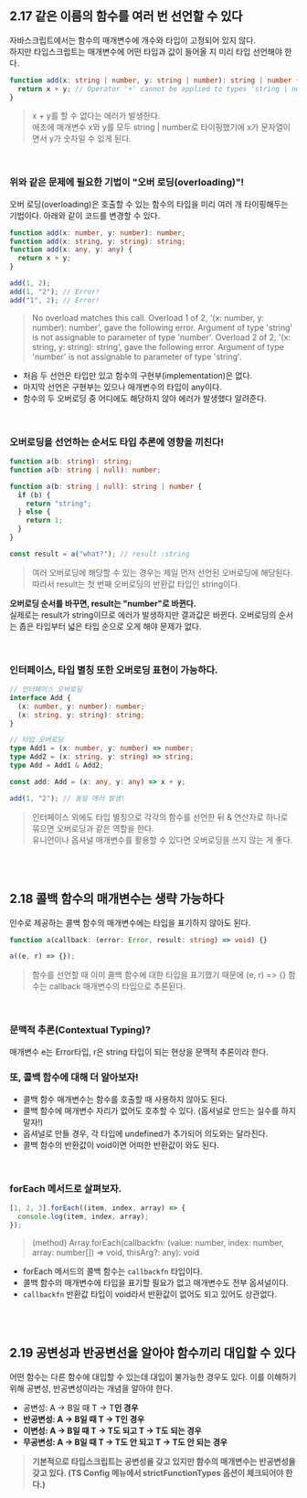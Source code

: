 ## 2.17 같은 이름의 함수를 여러 번 선언할 수 있다

자바스크립트에서는 함수의 매개변수에 개수와 타입이 고정되어 있지 않다.<br />
하지만 타입스크립트는 매개변수에 어떤 타입과 값이 들어올 지 미리 타입 선언해야 한다.

```ts
function add(x: string | number, y: string | number): string | number {
  return x + y; // Operator '+' cannot be applied to types 'string | number' and 'string | number'.
}
```

> x + y를 할 수 없다는 에러가 발생한다.<br /> 애초에 매개변수 x와 y를 모두 string | number로 타이핑했기에 x가 문자열이면서 y가 숫자일 수 있게 된다.

<br />

### 위와 같은 문제에 필요한 기법이 "오버 로딩(overloading)"!

오버 로딩(overloading)은 호출할 수 있는 함수의 타입을 미리 여러 개 타이핑해두는 기법이다.
아래와 같이 코드를 변경할 수 있다.

```ts
function add(x: number, y: number): number;
function add(x: string, y: string): string;
function add(x: any, y: any) {
  return x + y;
}

add(1, 2);
add(1, "2"); // Error!
add("1", 2); // Error!
```

> No overload matches this call. Overload 1 of 2, '(x: number, y: number): number', gave the following error. Argument of type 'string' is not assignable to parameter of type 'number'. Overload 2 of 2, '(x: string, y: string): string', gave the following error. Argument of type 'number' is not assignable to parameter of type 'string'.

- 처음 두 선언은 타입만 있고 함수의 구현부(implementation)은 없다.
- 마지막 선언은 구현부는 있으나 매개변수의 타입이 any이다.
- 함수의 두 오버로딩 중 어디에도 해당하지 않아 에러가 발생했다 알려준다.

<br />

### 오버로딩을 선언하는 순서도 타입 추론에 영향을 끼친다!

```ts
function a(b: string): string;
function a(b: string | null): number;

function a(b: string | null): string | number {
  if (b) {
    return "string";
  } else {
    return 1;
  }
}

const result = a("what?"); // result :string
```

> 여러 오버로딩에 해당할 수 있는 경우는 제일 먼저 선언된 오버로딩에 해당된다. 따라서 result는 첫 번째 오버로딩의 반환값 타입인 string이다.

**오버로딩 순서를 바꾸면, result는 "number"로 바뀐다.** <br />
실제로는 result가 string이므로 에러가 발생하지만 결과값은 바뀐다.
오버로딩의 순서는 좁은 타입부터 넓은 타입 순으로 오게 해야 문제가 없다.

<br />

### 인터페이스, 타입 별칭 또한 오버로딩 표현이 가능하다.

```ts
// 인터페이스 오버로딩
interface Add {
  (x: number, y: number): number;
  (x: string, y: string): string;
}

// 타입 오버로딩
type Add1 = (x: number, y: number) => number;
type Add2 = (x: string, y: string) => string;
type Add = Add1 & Add2;

const add: Add = (x: any, y: any) => x + y;

add(1, "2"); // 동일 에러 발생!
```

> 인터페이스 외에도 타입 별칭으로 각각의 함수를 선언한 뒤 & 연산자로 하나로 묶으면 오버로딩과 같은 역할을 한다. <br /> 유니언이나 옵셔널 매개변수를 활용할 수 있다면 오버로딩을 쓰지 않는 게 좋다.

<br />
<br />

## 2.18 콜백 함수의 매개변수는 생략 가능하다

인수로 제공하는 콜백 함수의 매개변수에는 타입을 표기하지 않아도 된다.

```ts
function a(callback: (error: Error, result: string) => void) {}

a((e, r) => {});
```

> 함수를 선언할 때 이미 콜백 함수에 대한 타입을 표기했기 때문에 (e, r) => {} 함수는 callback 매개변수의 타입으로 추론된다.

<br />

### 문맥적 추론(Contextual Typing)?

매개변수 e는 Error타입, r은 string 타입이 되는 현상을 문맥적 추론이라 한다.

### 또, 콜백 함수에 대해 더 알아보자!

- 콜백 함수 매개변수는 함수를 호출할 때 사용하지 않아도 된다.
- 콜백 함수에 매개변수 자리가 없어도 호추할 수 있다. (옵셔널로 만드는 실수를 하지 말자!)
- 옵셔널로 만들 경우, 각 타입에 undefined가 추가되어 의도와는 달라진다.
- 콜백 함수의 반환값이 void이면 어떠한 반환값이 와도 된다.

<br />

### forEach 메서드로 살펴보자.

```ts
[1, 2, 3].forEach((item, index, array) => {
  console.log(item, index, array);
});
```

> (method) Array<number>.forEach(callbackfn: (value: number, index: number, array: number[]) => void, thisArg?: any): void

- forEach 메서드의 콜백 함수는 `callbackfn` 타입이다.
- 콜백 함수의 매개변수에 타입을 표기할 필요가 없고 매개변수도 전부 옵셔널이다.
- `callbackfn` 반환값 타입이 void라서 반환값이 없어도 되고 있어도 상관없다.

<br />
<br />

## 2.19 공변성과 반공변선을 알아야 함수끼리 대입할 수 있다

어떤 함수는 다른 함수에 대입할 수 있는데 대입이 불가능한 경우도 있다.
이를 이해하기 위해 공변성, 반공변성이라는 개념을 알아야 한다.

- 공변성: A -> B일 때 T<A> -> T<B>인 경우
- 반공변성: A -> B일 때 T<B> -> T<A>인 경우
- 이변성: A -> B일 때 T<A> -> T<B>도 되고 T<B> -> T<A>도 되는 경우
- 무공변성: A -> B일 때 T<A> -> T<B>도 안 되고 T<B> -> T<A>도 안 되는 경우

> 기본적으로 타입스크립트는 공변성을 갖고 있지만 함수의 매개변수는 반공변성을 갖고 있다. (TS Config 메뉴에서 strictFunctionTypes 옵션이 체크되어야 한다.)

<br />
